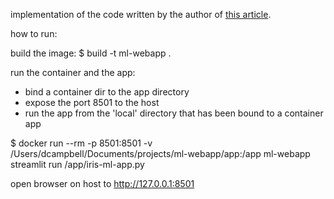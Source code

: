 implementation of the code written by the author of [this article](https://towardsdatascience.com/how-to-build-a-simple-machine-learning-web-app-in-python-68a45a0e0291).

how to run:

build the image:
$ build -t ml-webapp .

run the container and the app:
- bind a container dir to the app directory
- expose the port 8501 to the host
- run the app from the 'local' directory that has been bound to a container app

$ docker run --rm -p 8501:8501 -v /Users/dcampbell/Documents/projects/ml-webapp/app:/app ml-webapp streamlit run /app/iris-ml-app.py

open browser on host to http://127.0.0.1:8501

